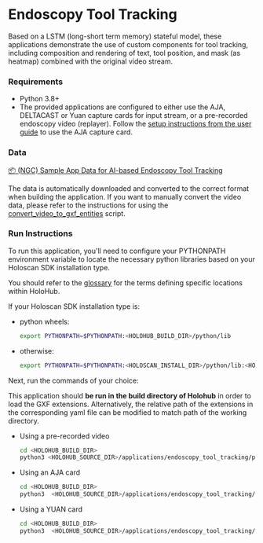 # Endoscopy Tool Tracking

Based on a LSTM (long-short term memory) stateful model, these applications demonstrate the use of custom components for tool tracking, including composition and rendering of text, tool position, and mask (as heatmap) combined with the original video stream.

### Requirements

- Python 3.8+
- The provided applications are configured to either use the AJA, DELTACAST or Yuan capture cards for input stream, or a pre-recorded endoscopy video (replayer). 
Follow the [setup instructions from the user guide](https://docs.nvidia.com/holoscan/sdk-user-guide/aja_setup.html) to use the AJA capture card.

### Data

[📦️ (NGC) Sample App Data for AI-based Endoscopy Tool Tracking](https://catalog.ngc.nvidia.com/orgs/nvidia/teams/clara-holoscan/resources/holoscan_endoscopy_sample_data)

The data is automatically downloaded and converted to the correct format when building the application.
If you want to manually convert the video data, please refer to the instructions for using the [convert_video_to_gxf_entities](https://github.com/nvidia-holoscan/holoscan-sdk/tree/main/scripts#convert_video_to_gxf_entitiespy) script.

### Run Instructions

To run this application, you'll need to configure your PYTHONPATH environment variable to locate the
necessary python libraries based on your Holoscan SDK installation type.

You should refer to the [glossary](../../README.md#Glossary) for the terms defining specific locations within HoloHub.

If your Holoscan SDK installation type is:

* python wheels:

  ```bash
  export PYTHONPATH=$PYTHONPATH:<HOLOHUB_BUILD_DIR>/python/lib
  ```

* otherwise:
 
  ```bash
  export PYTHONPATH=$PYTHONPATH:<HOLOSCAN_INSTALL_DIR>/python/lib:<HOLOHUB_BUILD_DIR>/python/lib
  ```
 
Next, run the commands of your choice:

This application should **be run in the build directory of Holohub** in order to load the GXF extensions.
Alternatively, the relative path of the extensions in the corresponding yaml file can be modified to match path of
the working directory.

* Using a pre-recorded video
    ```bash
    cd <HOLOHUB_BUILD_DIR>
    python3 <HOLOHUB_SOURCE_DIR>/applications/endoscopy_tool_tracking/python/endoscopy_tool_tracking.py --source=replayer --data=<DATA_DIR>/endoscopy
    ```

* Using an AJA card
    ```bash
    cd <HOLOHUB_BUILD_DIR>
    python3  <HOLOHUB_SOURCE_DIR>/applications/endoscopy_tool_tracking/python/endoscopy_tool_tracking.py --source=aja
    ```

* Using a YUAN card
    ```bash
    cd <HOLOHUB_BUILD_DIR>
    python3  <HOLOHUB_SOURCE_DIR>/applications/endoscopy_tool_tracking/python/endoscopy_tool_tracking.py --source=yuan
    ```
